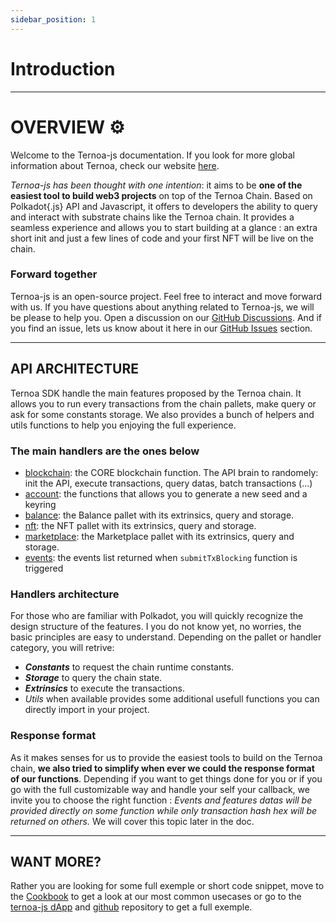 ```yaml
---
sidebar_position: 1
---
```


# Introduction

_______________________________________

# OVERVIEW ⚙️

Welcome to the Ternoa-js documentation.
If you look for more global information about Ternoa, check our website [here](https://www.ternoa.com/).

_Ternoa-js has been thought with one intention_: it aims to be **one of the easiest tool to build web3 projects** on top of the Ternoa Chain. Based on Polkadot{.js} API and Javascript, it offers to developers the ability to query and interact with substrate chains like the Ternoa chain. It provides a seamless experience and allows you to start building at a glance : an extra short init and just a few lines of code and your first NFT will be live on the chain. 

### Forward together
Ternoa-js is an open-source project. Feel free to interact and move forward with us. 
If you have questions about anything related to Ternoa-js, we will be please to help you. Open a discussion on our [GitHub Discussions](https://github.com/capsule-corp-ternoa/ternoa-js/discussions). And if you find an issue, lets us know about it here in our [GitHub Issues](https://github.com/capsule-corp-ternoa/ternoa-js/issues) section. 

_______________________________________


## API ARCHITECTURE

Ternoa SDK handle the main features proposed by the Ternoa chain. It allows you to run every transactions from the chain pallets, make query or ask for some constants storage. We also provides a bunch of helpers and utils functions to help you enjoying the full experience. 

### The main handlers are the ones below


* [blockchain](https://github.com/capsule-corp-ternoa/ternoa-js/tree/main/src/blockchain): the CORE blockchain function. The API brain to randomely: init the API, execute transactions, query datas, batch transactions (...)
* [account](https://github.com/capsule-corp-ternoa/ternoa-js/blob/main/src/account/): the functions that allows you to generate a new seed and a keyring
* [balance](https://github.com/capsule-corp-ternoa/ternoa-js/tree/main/src/balance): the Balance pallet with its extrinsics, query and storage.
* [nft](https://github.com/capsule-corp-ternoa/ternoa-js/tree/main/src/nft): the NFT pallet with its extrinsics, query and storage.
* [marketplace](https://github.com/capsule-corp-ternoa/ternoa-js/tree/main/src/nft): the Marketplace pallet with its extrinsics, query and storage.
* [events](https://github.com/capsule-corp-ternoa/ternoa-js/blob/main/src/events.ts): the events list returned when `submitTxBlocking` function is triggered

### Handlers architecture

For those who are familiar with Polkadot, you will quickly recognize the design structure of the features. I you do not know yet, no worries, the basic principles are easy to understand. Depending on the pallet or handler category, you will retrive:
* ***Constants*** to request the chain runtime constants.
* ***Storage*** to query the chain state.
* ***Extrinsics*** to execute the transactions.
* _Utils_ when available provides some additional usefull functions you can directly import in your project.

### Response format

As it makes senses for us to provide the easiest tools to build on the Ternoa chain, **we also tried to simplify when ever we could the response format of our functions**. Depending if you want to get things done for you or if you go with the full customizable way and handle your self your callback, we invite you to choose the right function : _Events and features datas will be provided directly on some function while only transaction hash hex will be returned on others._ We will cover this topic later in the doc.

_______________________________________

## WANT MORE? 

Rather you are looking for some full exemple or short code snippet, move to the [Cookbook](#) to get a look at our most common usecases or go to the [ternoa-js dApp](https://e2e.ternoa.network/) and [github](https://github.com/capsule-corp-ternoa/ternoa-js-test-dapp) repository to get a full exemple.